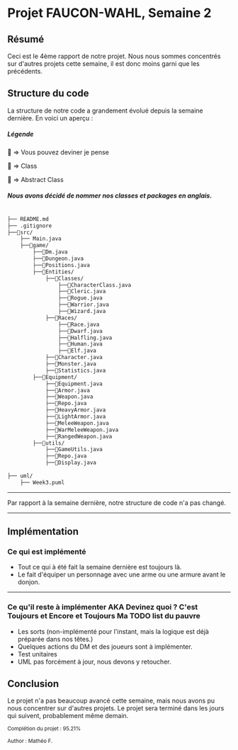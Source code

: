 # Projet FAUCON-WAHL, Semaine 2

## Résumé

Ceci est le 4ème rapport de notre projet. Nous nous sommes concentrés sur d'autres projets cette semaine, il est donc moins garni que les précédents.
## Structure du code

La structure de notre code a grandement évolué depuis la semaine dernière. En voici un aperçu :
##### Légende

📁 => Vous pouvez deviner je pense

🧩 => Class

🧬 => Abstract Class

##### Nous avons décidé de nommer nos classes et packages en anglais.

```bash

├── README.md
├── .gitignore
├──📁src/
    ├── Main.java
    ├──📁game/
        ├──🧩Dm.java
        ├──🧩Dungeon.java
        ├──🧩Positions.java
        ├──📁Entities/
            ├──📁Classes/
                ├──🧬CharacterClass.java
                ├──🧩Cleric.java
                ├──🧩Rogue.java
                ├──🧩Warrior.java
                ├──🧩Wizard.java
            ├──📁Races/
                ├──🧬Race.java
                ├──🧩Dwarf.java
                ├──🧩Halfling.java
                ├──🧩Human.java
                ├──🧩Elf.java
            ├──🧩Character.java
            ├──🧩Monster.java
            ├──🧩Statistics.java
        ├──📁Equipment/
            ├──🧬Equipment.java
            ├──🧬Armor.java
            ├──🧬Weapon.java
            ├──🧩Repo.java
            ├──🧩HeavyArmor.java
            ├──🧩LightArmor.java
            ├──🧩MeleeWeapon.java
            ├──🧩WarMeleeWeapon.java
            ├──🧩RangedWeapon.java
        ├──📁utils/
            ├──🧩GameUtils.java
            ├──🧩Repo.java
            ├──🧩Display.java
        
├── uml/
    ├── Week3.puml

```
---
Par rapport à la semaine dernière, notre structure de code n'a pas changé.

---

## Implémentation
### Ce qui est implémenté

* Tout ce qui à été fait la semaine dernière est toujours là.
* Le fait d'équiper un personnage avec une arme ou une armure avant le donjon.
---

### Ce qu'il reste à implémenter AKA Devinez quoi ? C'est Toujours et Encore et Toujours Ma TODO list du pauvre
* Les sorts (non-implémenté pour l'instant, mais la logique est déjà préparée dans nos têtes.)
* Quelques actions du DM et des joueurs sont à implémenter.
* Test unitaires
* UML pas forcément à jour, nous devons y retoucher.

## Conclusion

Le projet n'a pas beaucoup avancé cette semaine, mais nous avons pu nous concentrer sur d'autres projets. Le projet sera terminé dans les jours qui suivent, probablement même demain.

<small>Complétion du projet : 95.21%</small>

<small>Author : Mathéo F.</small>